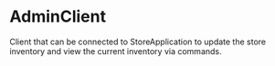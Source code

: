 # AdminClient
Client that can be connected to StoreApplication to update the store inventory and view the current inventory via commands.
